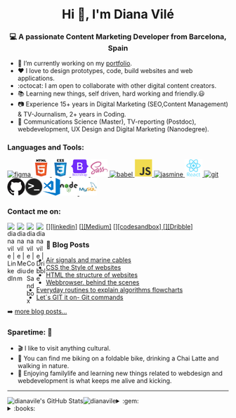 <h1 align="center">Hi 🙋, I'm Diana Vilé</h1>
<h3 align="center">💻 A passionate Content Marketing Developer from Barcelona, Spain</h3>

- 🔭 I’m currently working on my <a href="https://github.com/dianavile/AllDigitalAgency" target="_blank">portfolio</a>. 
- :heart: I love to design prototypes, code, build websites and web applications.
- :octocat: I am open to collaborate with other digital content creators.
- :books: Learning new things, self driven, hard working and friendly.:smiley:
- :camera: Experience 15+ years in Digital Marketing (SEO,Content Management) & TV-Journalism, 2+ years in Coding.
- :gem: Communications Science (Master), TV-reporting (Postdoc), webdevelopment, UX Design and Digital Marketing (Nanodegree).

### Languages and Tools:
<p align="left"> 
 <a href="https://www.figma.com/" target="_blank"> <img src="https://www.vectorlogo.zone/logos/figma/figma-icon.svg" alt="figma" width="40" height="40"/> </a> 
 <a href="https://www.w3.org/html/" target="_blank"> <img src="https://raw.githubusercontent.com/devicons/devicon/master/icons/html5/html5-original-wordmark.svg" alt="html5" width="40" height="40"/> </a>
 <a href="https://www.w3schools.com/css/" target="_blank"> <img src="https://raw.githubusercontent.com/devicons/devicon/master/icons/css3/css3-original-wordmark.svg" alt="css3" width="40" height="40"/> </a> 
 <a href="https://getbootstrap.com" target="_blank"> <img src="https://raw.githubusercontent.com/devicons/devicon/master/icons/bootstrap/bootstrap-plain-wordmark.svg" alt="bootstrap" width="40" height="40"/> </a> 
 <a href="https://sass-lang.com" target="_blank"> <img src="https://raw.githubusercontent.com/devicons/devicon/master/icons/sass/sass-original.svg" alt="sass" width="40" height="40"/> </a>
 <a href="https://babeljs.io/" target="_blank"> <img src="https://www.vectorlogo.zone/logos/babeljs/babeljs-icon.svg" alt="babel" width="40" height="40"/> </a> 
 <a href="https://developer.mozilla.org/en-US/docs/Web/JavaScript" target="_blank"> <img src="https://raw.githubusercontent.com/devicons/devicon/master/icons/javascript/javascript-original.svg" alt="javascript" width="40" height="40"/> </a>   
 <a href="https://jasmine.github.io/" target="_blank"> <img src="https://www.vectorlogo.zone/logos/jasmine/jasmine-icon.svg" alt="jasmine" width="40" height="40"/> </a>
 <a href="https://reactjs.org/" target="_blank"> <img src="https://raw.githubusercontent.com/devicons/devicon/master/icons/react/react-original-wordmark.svg" alt="react" width="40" height="40"/> </a> <a href="https://redux.js.org" target="_blank">
  <a href="https://git-scm.com/" target="_blank"> <img src="https://www.vectorlogo.zone/logos/git-scm/git-scm-icon.svg" alt="git" width="40" height="40"/> </a>  
 <img align="left" alt="GitHub" width="40px" src="https://raw.githubusercontent.com/github/explore/78df643247d429f6cc873026c0622819ad797942/topics/github/github.png" />
 <img align="left" alt="Terminal" width="40px" src="https://raw.githubusercontent.com/github/explore/80688e429a7d4ef2fca1e82350fe8e3517d3494d/topics/terminal/terminal.png" /> 
 <img align="left" alt="Visual Studio Code" width="40px" src="https://raw.githubusercontent.com/github/explore/80688e429a7d4ef2fca1e82350fe8e3517d3494d/topics/visual-studio-code/visual-studio-code.png" />
   <a href="https://nodejs.org" target="_blank"> <img src="https://raw.githubusercontent.com/devicons/devicon/master/icons/nodejs/nodejs-original-wordmark.svg" alt="nodejs" width="40" height="40"/> </a>
  <a href="https://www.mysql.com/" target="_blank"> <img src="https://raw.githubusercontent.com/devicons/devicon/master/icons/mysql/mysql-original-wordmark.svg" alt="mysql" width="40" height="40"/> </a> 
</p> 
 
### Contact me on:
 <a href="https://www.linkedin.com/in/dianavile/" target="_blank"> [<img align="left" alt="dianavile | LinkedIn" width="22px" src="https://cdn.jsdelivr.net/npm/simple-icons@v3/icons/linkedin.svg" />][linkedin]</a>
 <a href="https://medium.com/@diana.vile" target="_blank"> [<img align="left" alt="dianavile | Medium" width="22px" src="https://cdn.jsdelivr.net/npm/simple-icons@v3/icons/medium.svg" />][Medium]</a>
 <a href="https://codesandbox.io/u/dianavile" target="_blank">[<img align="left" alt="dianavile | CodeSandbox" width="22px" src="https://cdn.jsdelivr.net/npm/simple-icons@3.0.1/icons/codesandbox.svg"/>][codesandbox] </a>
 <a href="https://dribbble.com/dianavile" target="_blank">[<img align="left" alt="dianavile | Dribble" width="22px" src="https://cdn.jsdelivr.net/npm/simple-icons@3.0.1/icons/dribbble.svg"/>][Dribble] </a>

###  :pencil: Blog Posts
<!-- BLOG-POST-LIST:START -->
- [Air signals and marine cables](https://medium.com/@diana.vile/air-signals-and-marine-cables-b83cf6f59c31)
- [CSS the Style of websites](https://medium.com/@diana.vile/css-the-style-of-websites-4294dfddfd97)
- [HTML the structure of websites](https://medium.com/@diana.vile/html-the-structure-of-websites-a5ee03ef1bf0)
- [Webbrowser. behind the scenes](https://medium.com/@diana.vile/web-browser-behind-the-scenes-806251dbb67d)
- [Everyday routines to explain algorithms flowcharts](https://medium.com/@diana.vile/everyday-routines-to-explain-algorithms-flowcharts-1b17a4415023)
- [Let´s GIT it on- Git commands](https://medium.com/@diana.vile/let-s-git-it-on-why-you-need-to-know-version-control-as-a-software-developer-git-commands-ec9ecbc75dd4)
<!-- BLOG-POST-LIST:END -->
➡️ [more blog posts...](https://medium.com/@diana.vile)

### Sparetime: :parrot:
- :clapper: I like to visit anything cultural.
- :bicyclist: You can find me biking on a foldable bike, drinking a Chai Latte and walking in nature.
- :tulip: Enjoying familylife and learning new things related to webdesign and webdevelopment is what keeps me alive and kicking.
---
<p><img align="left" alt="dianavile's GitHub Stats" src="https://github-readme-stats.codestackr.vercel.app/api?username=dianavile&show_icons=true&hide_border=true" /></p>
<p><img align="left" src="https://github-readme-stats.vercel.app/api/top-langs?username=dianavile&show_icons=true&locale=en&layout=compact" alt="dianavile" /></p>

<details>
  <summary> :gem: </summary>
 
### UX/UI consultor @[iCuida](https://www.icuida.barcelona/) (2020)
:gem: Re-designing the MVP iCuida into a fully functioning digital product, together with a Project Manager, UX/UI designer and Fullstack web developer.
Responsible for mobile and desktop design and content.

### Mentor @[Tipscool](https://www.tipscool.com/) (2020)
:gem: Since May, I mentor professionals interested in working in the IT sector on a Monthly base. Basically by sharing my working experience in the IT Sector and solving their doubts and questions regarding UX Design, Front-end Web development and Digital Marketing.

### Mentor @[TechnovationGirls Catalunya](https://technovationchallenge.org/) (2020)
:gem: Between January and May I helped a junior team of 5 girls in the age of 10-13 years creating a web application from idea untill Minimal Viable Project (MVP).
The results were presented in an online meetup with around 60 teams all over Catalunya.

### Founder of @All Digital Agency (2019-today)- website in progress
:gem: Since the end of 2018, I work on IT-projects, while constantly learning to keep up with the lastest trends in UX design and Web development. This resulted in september 2019 into my own Company "All Digital Agency".

### Front-end developer [@Proyecto EQUAL](https://projecte-equal.com/)(2019-2020)
:gem: I worked as a freelance web developer for Iniciativa Barcelona Open Data.
They provide pricing analytics for the sea freight industry. I worked on the customer-facing app, and mainly with HTML5, CSS and a bit of JavaScript.
The presentation of the project was held on 9th of March at Barcelona Innoba Center in the 22@ district.

### Front-end developer @[MEETOPTICS](https://www.meetoptics.com/) (2019)
:gem: In the summer of 2019 I started to work at MEETOPTICS as a freelance web developer at the University Politecnica Catalunya (UPC Empren).
MEETOPTICS is a highly customisable search engine made especially for researchers and optical engineers in photonics.
I created their Landing, Login, Infopages, with Services and Productdescriptions in HTML, CSS and Vue.js and some basic web scraping in Python.

### Front-end developer @Hackathon DadesxDones- [iCuida-MVP](https://icuida.com/) (2019)
:gem: In Spring 2019, I was part of the winning team of a Hackathon from DadesXDones, in collaboration with Iniciativa Barcelona Open Data.
With a team of three, we pitched an IDEA and created an Minimal Viable Product (MVP), a Progressive Web App project iCuida (Social Services).
I was responsible for prototyping, responsive Web Design and Coding in React. The presentation of the project was held on 10th of July at Cybernarium Espai Barcelona in the 22@ district.

### SEO & Online marketeer employee @[All Women](https://allwomen.tech) (2018)
:gem: In Autum 2018, I helped out the startup Tech education school for women, All Women with improvements of their website, mainly related to online marketing, content creation and SEO. I also set up their Google Analytics Account.

### Senior WebMaster and Online Marketeer @[Active24](https://www.active24.nl/), a [Visma Company](https://www.visma.com/)(2013-2018)
:gem: In Spring 2013, I started as a customer service support employee at a European Internet Service Provider (ISP). After an internal sollicitation, I quickly moved into the Marketing department, being responsible for Content creating, Social Media, localization of New Products and SEO.

### Freelance journalist-founder @Diana Vilé I Journalist in Spain (2006 - 2015)
:gem: After graduation with distinction from Communication Science, I started working as a Freelance Journalist, combining online articles about Current Society Debates in ArtHouse Lux with TV journalism, prsenting, camerawork and editing of televisionnews items for Nijmegen1, the local TV station of the city Nijmegen.
In 2008 I moved to Barcelona, Spain and have been working for several Dutch and Spanish online Media. I also wrote and published three books between 2010-2018.
</details>

<details>
  <summary> :books: </summary>
 
### IT Academy @[Barcelona Activa/Cibernarium](https://cibernarium.barcelonactiva.cat/es/it-academy) (2020)
 :books: In June, I started the FrontEnd Web Development Bootcamp at the IT Academy in Cybernarium, Barcelona Activa. Due to the Covid-19 pandemie, the course if fully remote. We did create a studygroup to practice and do have some work together projects. Git, XAMPP, MySQL, SQL Queries, HTML5, CSS3 (Flexbox, Grid, Animations), SASS, Bootstrap, JavaScript, React & Redux are the skills we are trained. We also get classes in Algorithm and Object Oriented Programming (OOP) in JavaScript.

### UX Designer Nanodegree @[Udacity](https://www.udacity.com/course/ux-designer-nanodegree--nd578) (2020)
 :books: During the 3 month Nanodegree in UX Design, I gained insights in User Research, User Experience, Wireframing,Prototyping, Interactive Design, User Interface Design & Usability Testing. And created 4 UX projects.

### Digital Marketing Nanodegree Program @[Udacity](https://www.udacity.com/course/digital-marketing-nanodegree--nd018) (2019)
 :books: During the 4-month Nanodegree in Digital Marketing, I gained real-world experience running live campaigns. And learned from top experts (Facebook, Google, Hootsuite, HubSpot, MailChimp, Moz) with a 360-degree understanding of digital marketing.

### Front-end Web Developer Digital Nanodegree Program @[Udacity](https://www.udacity.com/course/front-end-web-developer-nanodegree--nd0011) (2018-2019)
 :books: I won a full Google scholarshipgrant to attend the Front-end Web Developer Digital Nanodegree Program @ Udacity. In eight months, I learned how to build high quality websites and dynamic applications to create a satisfying user experiences for the web. At that time, creating Progressive Web Applications in React was part of the program.
</details>
